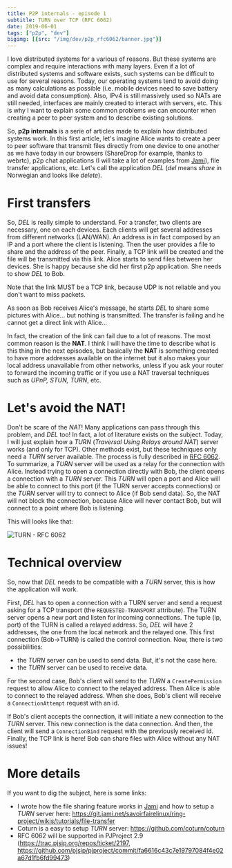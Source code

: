```yaml
---
title: P2P internals - episode 1
subtitle: TURN over TCP (RFC 6062)
date: 2019-06-01
tags: ["p2p", "dev"]
bigimg: [{src: "/img/dev/p2p_rfc6062/banner.jpg"}]
---
```


I love distributed systems for a various of reasons. But these systems are complex and require interactions with many layers. Even if a lot of distributed systems and software exists, such systems can be difficult to use for several reasons. Today, our operating systems tend to avoid doing as many calculations as possible (i.e. mobile devices need to save battery and avoid data consumption). Also, IPv4 is still massively used so NATs are still needed, interfaces are mainly created to interact with servers, etc. This is why I want to explain some common problems we can encounter when creating a peer to peer system and to describe existing solutions.

So, **p2p internals** is a serie of articles made to explain how distributed systems work. In this first article, let's imagine Alice wants to create a peer to peer software that transmit files directly from one device to one another as we have today in our browsers (ShareDrop for example, thanks to webrtc), p2p chat applications (I will take a lot of examples from [Jami](https://jami.net)), file transfer applications, etc. Let's call the application *DEL* (*del* means *share* in Norwegian and looks like *delete*).

# First transfers

So, *DEL* is really simple to understand. For a transfer, two clients are necessary, one on each devices. Each clients will get several addresses from different networks (LAN/WAN). An address is in fact composed by an IP and a port where the client is listening. Then the user provides a file to share and the address of the peer. Finally, a TCP link will be created and the file will be transmitted via this link. Alice starts to send files between her devices. She is happy because she did her first p2p application. She needs to show *DEL* to Bob.

Note that the link MUST be a TCP link, because UDP is not reliable and you don't want to miss packets.

As soon as Bob receives Alice's message, he starts *DEL* to share some pictures with Alice… but nothing is transmitted. The transfer is failing and he cannot get a direct link with Alice…

In fact, the creation of the link can fail due to a lot of reasons. The most common reason is the **NAT**. I think I will have the time to describe what is this thing in the next episodes, but basically the **NAT** is something created to have more addresses available on the internet but it also makes your local address unavailable from other networks, unless if you ask your router to forward the incoming traffic or if you use a NAT traversal techniques such as *UPnP, STUN, TURN*, etc.


# Let's avoid the NAT!

Don't be scare of the *NAT*! Many applications can pass through this problem, and *DEL* too! In fact, a lot of literature exists on the subject. Today, I will just explain how a *TURN* (*Traversal Using Relays around NAT*) server works (and only for TCP). Other methods exist, but these techniques only need a *TURN* server available. The process is fully described in [RFC 6062](https://tools.ietf.org/html/rfc6062). To summarize, a *TURN* server will be used as a relay for the connection with Alice. Instead trying to open a connection directly with Bob, the client opens a connection with a *TURN* server. This *TURN* will open a port and Alice will be able to connect to this port (if the TURN server accepts connections) or the *TURN* server will try to connect to Alice (if Bob send data). So, the NAT will not block the connection, because Alice will never contact Bob, but will connect to a point where Bob is listening.

This will looks like that:

![TURN - RFC 6062](/img/dev/p2p_rfc6062/turn.jpg)


# Technical overview

So, now that *DEL* needs to be compatible with a *TURN* server, this is how the application will work.

First, *DEL* has to open a connection with a TURN server and send a request asking for a TCP transport (the `REQUESTED-TRANSPORT` attribute). The TURN server opens a new port and listen for incoming connections. The tuple (ip, port) of the TURN is called a relayed address. So, *DEL* will have 2 addresses, the one from the local network and the relayed one. This first connection (Bob->TURN) is called the control connection. Now, there is two possibilities:

+ the *TURN* server can be used to send data. But, it's not the case here.
+ the *TURN* server can be used to receive data.

For the second case, Bob's client will send to the *TURN* a `CreatePermission` request to allow Alice to connect to the relayed address. Then Alice is able to connect to the relayed address. When she does, Bob's client will receive a `ConnectionAttempt` request with an id.

If Bob's client accepts the connection, it will initiate a new connection to the *TURN* server. This new connection is the data connection. And then, the client will send a `ConnectionBind` request with the previously received id. Finally, the TCP link is here! Bob can share files with Alice without any NAT issues!

# More details

If you want to dig the subject, here is some links:

+ I wrote how the file sharing feature works in [Jami](https://jami.net) and how to setup a *TURN* server here: https://git.jami.net/savoirfairelinux/ring-project/wikis/tutorials/file-transfer
+ Coturn is a easy to setup *TURN* server: https://github.com/coturn/coturn 
+ RFC 6062 will be supported in PJProject 2.9 (https://trac.pjsip.org/repos/ticket/2197, https://github.com/pjsip/pjproject/commit/fa6616c43c7e19797084f4e02a67d1fb6fd99473)